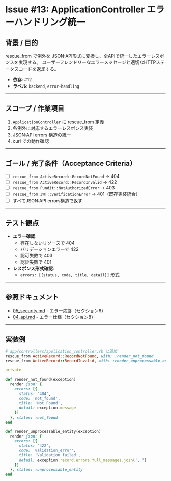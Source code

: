 # Issue #13: ApplicationController エラーハンドリング統一

## 背景 / 目的
rescue_from で例外を JSON:API形式に変換し、全APIで統一したエラーレスポンスを実現する。
ユーザーフレンドリーなエラーメッセージと適切なHTTPステータスコードを返却する。

- **依存**: #12
- **ラベル**: `backend`, `error-handling`

---

## スコープ / 作業項目

1. `ApplicationController` に rescue_from 定義
2. 各例外に対応するエラーレスポンス実装
3. JSON:API errors 構造の統一
4. curl での動作確認

---

## ゴール / 完了条件（Acceptance Criteria）

- [ ] `rescue_from ActiveRecord::RecordNotFound` → 404
- [ ] `rescue_from ActiveRecord::RecordInvalid` → 422
- [ ] `rescue_from Pundit::NotAuthorizedError` → 403
- [ ] `rescue_from JWT::VerificationError` → 401（既存実装統合）
- [ ] すべてJSON:API errors構造で返す

---

## テスト観点

- **エラー確認**:
  - 存在しないリソースで 404
  - バリデーションエラーで 422
  - 認可失敗で 403
  - 認証失敗で 401
- **レスポンス形式確認**:
  - `errors: [{status, code, title, detail}]` 形式

---

## 参照ドキュメント

- [05_security.md](../05_security.md) - エラー応答（セクション6）
- [04_api.md](../04_api.md) - エラー仕様（セクション8）

---

## 実装例

```ruby
# app/controllers/application_controller.rb に追加
rescue_from ActiveRecord::RecordNotFound, with: :render_not_found
rescue_from ActiveRecord::RecordInvalid, with: :render_unprocessable_entity

private

def render_not_found(exception)
  render json: {
    errors: [{
      status: '404',
      code: 'not_found',
      title: 'Not Found',
      detail: exception.message
    }]
  }, status: :not_found
end

def render_unprocessable_entity(exception)
  render json: {
    errors: [{
      status: '422',
      code: 'validation_error',
      title: 'Validation failed',
      detail: exception.record.errors.full_messages.join(', ')
    }]
  }, status: :unprocessable_entity
end
```
